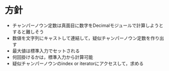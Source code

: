 # 方針
 - チャンパーノウン定数は真面目に数字をDecimalモジュールで計算しようとすると難しそう  
 - 数値を文字列にキャストして連結して，疑似チャンパーノウン定数を作り出す
 - 最大値は標準入力でセットされる
 - 何回掛けるかは，標準入力から計算可能
 - 疑似チャンパーノウンのindex or iteratorにアクセスして，求める
